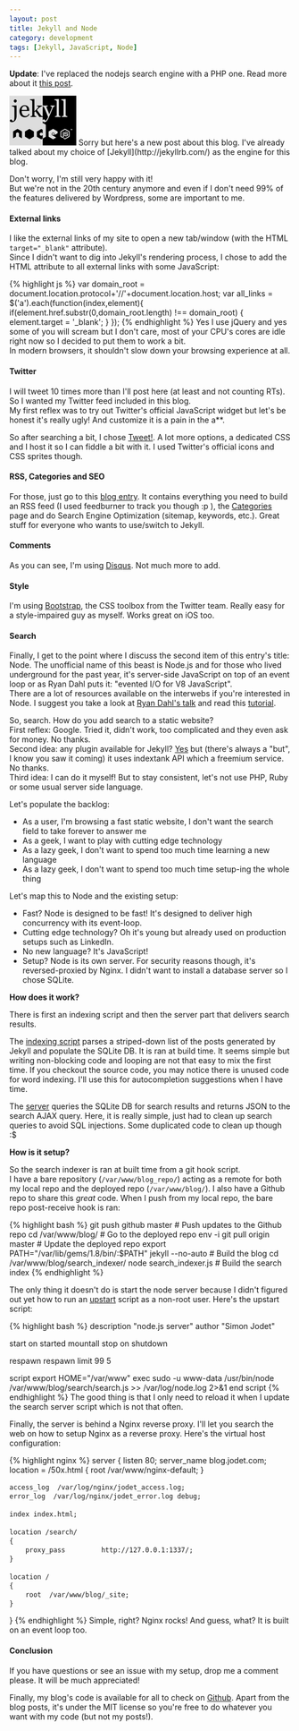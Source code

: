 ```yaml
---
layout: post
title: Jekyll and Node
category: development 
tags: [Jekyll, JavaScript, Node]
---
```

**Update**: I've replaced the nodejs search engine with a PHP one. Read more about it [this post](http://blog.jodet.com/back-from-nodejs/).

<img src="/img/technology/2011-09-12-jekyll-and-node/jekyll_node.png" class="post-img float-left"/>
Sorry but here's a new post about this blog. I've already talked about my choice of [Jekyll](http://jekyllrb.com/) as the engine for this blog.

Don't worry, I'm still very happy with it!  
But we're not in the 20th century anymore and even if I don't need 99% of the features delivered by Wordpress, some are important to me.

#### External links
I like the external links of my site to open a new tab/window (with the HTML `target="_blank"` attribute).  
Since I didn't want to dig into Jekyll's rendering process, I chose to add the HTML attribute to all external links with some JavaScript:  

{% highlight js %}
var domain_root = document.location.protocol+'//'+document.location.host;
var all_links = $('a').each(function(index,element){
  if(element.href.substr(0,domain_root.length) !== domain_root)
  {
    element.target = '_blank';
  }
});
{% endhighlight %}
Yes I use jQuery and yes some of you will scream but I don't care, most of your CPU's cores are idle right now so I decided to put them to work a bit.  
In modern browsers, it shouldn't slow down your browsing experience at all.

#### Twitter
I will tweet 10 times more than I'll post here (at least and not counting RTs). So I wanted my Twitter feed included in this blog.  
My first reflex was to try out Twitter's official JavaScript widget but let's be honest it's really ugly! And customize it is a pain in the a**.

So after searching a bit, I chose [Tweet!](http://tweet.seaofclouds.com/). A lot more options, a dedicated CSS and I host it so I can fiddle a bit with it.  I used Twitter's official icons and CSS sprites though.

#### RSS, Categories and SEO
For those, just go to this [blog entry](http://vitobotta.com/how-to-migrate-from-wordpress-to-jekyll/). It contains everything you need to build an RSS feed (I used feedburner to track you though :p ), the [Categories](http://localhost:4000/categories/index.html) page and do Search Engine Optimization (sitemap, keywords, etc.). Great stuff for everyone who wants to use/switch to Jekyll.

#### Comments
As you can see, I'm using [Disqus](http://disqus.com/). Not much more to add.

#### Style
I'm using [Bootstrap](http://twitter.github.com/bootstrap/), the CSS toolbox from the Twitter team. Really easy for a style-impaired guy as myself. Works great on iOS too.

#### Search
Finally, I get to the point where I discuss the second item of this entry's title: Node. The unofficial name of this beast is Node.js and for those who lived underground for the past year, it's server-side JavaScript on top of an event loop or as Ryan Dahl puts it: "evented I/O for V8 JavaScript".  
There are a lot of resources available on the interwebs if you're interested in Node. I suggest you take a look at [Ryan Dahl's talk](http://www.youtube.com/watch?v=jo_B4LTHi3I) and read this [tutorial](http://nodebeginner.org/).

So, search. How do you add search to a static website?  
First reflex: Google. Tried it, didn't work, too complicated and they even ask for money. No thanks.  
Second idea: any plugin available for Jekyll? [Yes](https://github.com/PascalW/jekyll_indextank) but (there's always a "but", I know you saw it coming) it uses indextank API which a freemium service. No thanks.  
Third idea: I can do it myself! But to stay consistent, let's not use PHP, Ruby or some usual server side language.  

Let's populate the backlog:

* As a user, I'm browsing a fast static website, I don't want the search field to take forever to answer me
* As a geek, I want to play with cutting edge technology
* As a lazy geek, I don't want to spend too much time learning a new language
* As a lazy geek, I don't want to spend too much time setup-ing the whole thing

Let's map this to Node and the existing setup:

* Fast? Node is designed to be fast! It's designed to deliver high concurrency with its event-loop.
* Cutting edge technology? Oh it's young but already used on production setups such as LinkedIn.
* No new language? It's JavaScript!
* Setup? Node is its own server. For security reasons though, it's reversed-proxied by Nginx. I didn't want to install a database server so I chose SQLite.

**How does it work?**

There is first an indexing script and then the server part that delivers search results.

The [indexing script](https://github.com/simonjodet/blog/blob/master/search_indexer/search_indexer.js) parses a striped-down list of the posts generated by Jekyll and populate the SQLite DB. It is ran at build time. It seems simple but writing non-blocking code and looping are not that easy to mix the first time. If you checkout the source code, you may notice there is unused code for word indexing. I'll use this for autocompletion suggestions when I have time.

The [server](https://github.com/simonjodet/blog/blob/master/search/search.js) queries the SQLite DB for search results and returns JSON to the search AJAX query. Here, it is really simple, just had to clean up search queries to avoid SQL injections. Some duplicated code to clean up though :$

**How is it setup?**

So the search indexer is ran at built time from a git hook script.  
I have a bare repository (`/var/www/blog_repo/`) acting as a remote for both my local repo and the deployed repo (`/var/www/blog/`). I also have a Github repo to share this *great* code. When I push from my local repo, the bare repo post-receive hook is ran:

{% highlight bash %}
git push github master # Push updates to the Github repo
cd /var/www/blog/ # Go to the deployed repo
env -i git pull origin master # Update the deployed repo
export PATH="/var/lib/gems/1.8/bin/:$PATH"
jekyll --no-auto # Build the blog 
cd /var/www/blog/search_indexer/
node search_indexer.js # Build the search index
{% endhighlight %}

The only thing it doesn't do is start the node server because I didn't figured out yet how to run an [upstart](http://upstart.ubuntu.com/) script as a non-root user. Here's the upstart script:

{% highlight bash %}
description "node.js server"
author      "Simon Jodet"

start on started mountall
stop on shutdown

respawn
respawn limit 99 5

script
    export HOME="/var/www"
    exec sudo -u www-data /usr/bin/node /var/www/blog/search/search.js >> /var/log/node.log 2>&1
end script
{% endhighlight %}
The good thing is that I only need to reload it when I update the search server script which is not that often.

Finally, the server is behind a Nginx reverse proxy. I'll let you search the web on how to setup Nginx as a reverse proxy. Here's the virtual host configuration:

{% highlight nginx %}
server
{
    listen   80;
    server_name  blog.jodet.com;
    location = /50x.html
    {
        root /var/www/nginx-default;
    }

    access_log  /var/log/nginx/jodet_access.log;
    error_log  /var/log/nginx/jodet_error.log debug;

    index index.html;

    location /search/
    {
        proxy_pass         http://127.0.0.1:1337/;
    }

    location /
    {
        root  /var/www/blog/_site;
    }
}
{% endhighlight %}
Simple, right? Nginx rocks! And guess, what? It is built on an event loop too.

#### Conclusion
If you have questions or see an issue with my setup, drop me a comment please. It will be much appreciated!

Finally, my blog's code is available for all to check on [Github](https://github.com/simonjodet/blog). Apart from the blog posts, it's under the MIT license so you're free to do whatever you want with my code (but not my posts!).




